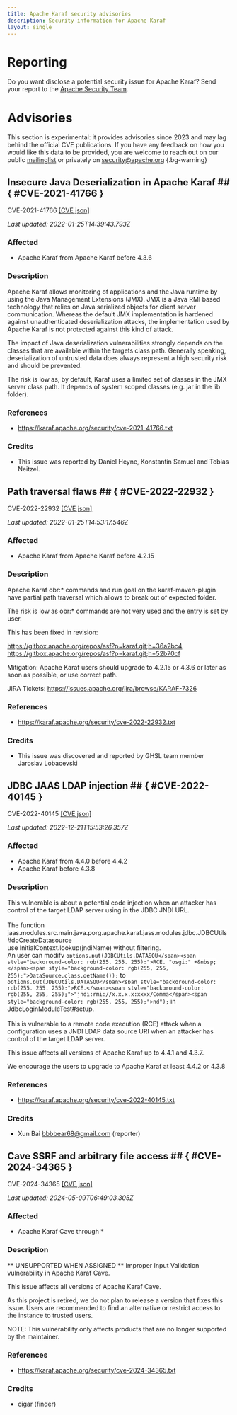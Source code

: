 ```yaml
---
title: Apache Karaf security advisories
description: Security information for Apache Karaf
layout: single
---
```


# Reporting

Do you want disclose a potential security issue for Apache Karaf? Send your report to the [Apache Security Team](mailto:security@apache.org).

# Advisories

This section is experimental: it provides advisories since 2023 and may lag behind the official CVE publications. If you have any feedback on how you would like this data to be provided, you are welcome to reach out on our public [mailinglist](/mailinglist) or privately on [security@apache.org](mailto:security@apache.org)
{.bg-warning}

## Insecure Java Deserialization in Apache Karaf ## { #CVE-2021-41766 }

CVE-2021-41766 [\[CVE json\]](./CVE-2021-41766.cve.json)

_Last updated: 2022-01-25T14:39:43.793Z_

### Affected

* Apache Karaf from Apache Karaf before 4.3.6


### Description

Apache Karaf allows monitoring of applications and the Java runtime by
using the Java Management Extensions (JMX).
JMX is a Java RMI based technology that relies on Java serialized
objects for client server communication.
Whereas the default JMX implementation is hardened against
unauthenticated deserialization attacks, the implementation
used by Apache Karaf is not protected against this kind of attack.

The impact of Java deserialization vulnerabilities strongly depends
on the classes that are available within the targets
class path. 
Generally speaking, deserialization of untrusted data does always 
represent a high security risk and should be prevented.

The risk is low as, by default, Karaf uses a limited set of classes in the JMX server class path.
It depends of system scoped classes (e.g. jar in the lib folder).

### References
* https://karaf.apache.org/security/cve-2021-41766.txt


### Credits
* This issue was reported by Daniel Heyne, Konstantin Samuel and Tobias Neitzel.


## Path traversal flaws ## { #CVE-2022-22932 }

CVE-2022-22932 [\[CVE json\]](./CVE-2022-22932.cve.json)

_Last updated: 2022-01-25T14:53:17.546Z_

### Affected

* Apache Karaf from Apache Karaf before 4.2.15


### Description

Apache Karaf obr:* commands and run goal on the karaf-maven-plugin have partial
path traversal which allows to break out of expected folder.

The risk is low as obr:* commands are not very used and the entry is set by user.

This has been fixed in revision:

https://gitbox.apache.org/repos/asf?p=karaf.git;h=36a2bc4
https://gitbox.apache.org/repos/asf?p=karaf.git;h=52b70cf

Mitigation: Apache Karaf users should upgrade to 4.2.15 or 4.3.6
or later as soon as possible, or use correct path.

JIRA Tickets: https://issues.apache.org/jira/browse/KARAF-7326

### References
* https://karaf.apache.org/security/cve-2022-22932.txt


### Credits
* This issue was discovered and reported by GHSL team member Jaroslav Lobacevski


## JDBC JAAS LDAP injection ## { #CVE-2022-40145 }

CVE-2022-40145 [\[CVE json\]](./CVE-2022-40145.cve.json)

_Last updated: 2022-12-21T15:53:26.357Z_

### Affected

* Apache Karaf from 4.4.0 before 4.4.2
* Apache Karaf before 4.3.8


### Description

<span style="background-color: rgb(255, 255, 255);">This vulnerable is about a potential code injection when an attacker has control of the target LDAP server using in the JDBC JNDI URL.<br><br>The function jaas.modules.src.main.java.por</span><span style="background-color: rgb(255, 255, 255);">g.apache.karaf.jass.modules.</span><span style="background-color: rgb(255, 255, 255);">jdbc.JDBCUtils#doCreateDatasou</span><span style="background-color: rgb(255, 255, 255);">rce</span><br><span style="background-color: rgb(255, 255, 255);">use InitialContext.lookup(jndiName</span><span style="background-color: rgb(255, 255, 255);">) without filtering.<br>An user can modify&nbsp;</span><span style="background-color: rgb(255, 255, 255);">`options.put(JDBCUtils.DATASOU</span><span style="background-color: rgb(255, 255, 255);">RCE, "osgi:" +&nbsp;</span><span style="background-color: rgb(255, 255, 255);">DataSource.class.getName());` to `options.put(JDBCUtils.DATASOU</span><span style="background-color: rgb(255, 255, 255);">RCE,</span><span style="background-color: rgb(255, 255, 255);">"jndi:rmi://x.x.x.x:xxxx/Comma</span><span style="background-color: rgb(255, 255, 255);">nd");` in JdbcLoginModuleTest#setup.</span><br><br><span style="background-color: rgb(255, 255, 255);">This is vulnerable to a remote code execution (RCE) attack when a</span><br><span style="background-color: rgb(255, 255, 255);">configuration uses a JNDI LDAP data source URI when an attacker has</span><br><span style="background-color: rgb(255, 255, 255);">control of the target LDAP server.</span><p>This issue affects all versions of Apache Karaf up to 4.4.1 and 4.3.7.</p>We encourage the users to upgrade to Apache Karaf at least 4.4.2 or 4.3.8

### References
* https://karaf.apache.org/security/cve-2022-40145.txt


### Credits
* Xun Bai <bbbbear68@gmail.com> (reporter)


## Cave SSRF and arbitrary file access ## { #CVE-2024-34365 }

CVE-2024-34365 [\[CVE json\]](./CVE-2024-34365.cve.json)

_Last updated: 2024-05-09T06:49:03.305Z_

### Affected

* Apache Karaf Cave through *


### Description

** UNSUPPORTED WHEN ASSIGNED ** Improper Input Validation vulnerability in Apache Karaf Cave.<p>This issue affects all versions of Apache Karaf Cave.</p>As this project is retired, we do not plan to release a version that fixes this issue. Users are recommended to find an alternative or restrict access to the instance to trusted users.<p>NOTE: This vulnerability only affects products that are no longer supported by the maintainer.</p>

### References
* https://karaf.apache.org/security/cve-2024-34365.txt


### Credits
* cigar (finder)
